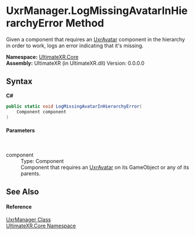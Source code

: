 # UxrManager.LogMissingAvatarInHierarchyError Method 
 

Given a component that requires an <a href="T_UltimateXR_Avatar_UxrAvatar">UxrAvatar</a> component in the hierarchy in order to work, logs an error indicating that it's missing.

**Namespace:**&nbsp;<a href="N_UltimateXR_Core">UltimateXR.Core</a><br />**Assembly:**&nbsp;UltimateXR (in UltimateXR.dll) Version: 0.0.0.0

## Syntax

**C#**<br />
``` C#
public static void LogMissingAvatarInHierarchyError(
	Component component
)
```


#### Parameters
&nbsp;<dl><dt>component</dt><dd>Type: Component<br />Component that requires an <a href="T_UltimateXR_Avatar_UxrAvatar">UxrAvatar</a> on its GameObject or any of its parents.</dd></dl>

## See Also


#### Reference
<a href="T_UltimateXR_Core_UxrManager">UxrManager Class</a><br /><a href="N_UltimateXR_Core">UltimateXR.Core Namespace</a><br />